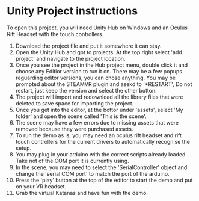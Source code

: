 # Unity Project instructions
To open this project, you will need Unity Hub on Windows and an Oculus Rift Headset with the touch controllers. 
1. Download the project file and put it somewhere it can stay.
2. Open the Unity Hub and got to projects. At the top right select 'add project' and navigate to the project location.
3. Once you see the project in the Hub project menu, double click it and choose any Editior version to run it on. 
    There may be a few popups reguarding editor versions, you can chose anything.
    You may be prompted about the STEAMVR plugin and asekd to '*RESTART', Do not restart, just keep the version and select the other button.
4. The project will import and redownload all the library files that were deleted to save space for importing the project.
5. Once you get into the editor, at the bottor under 'assets', select 'My folder' and open the scene called 'This is the scene'.
6. The scene may have a few errors due to missing assets that were removed because they were purchased assets.
7. To run the demo as is, you may need an oculus rift headset and rift touch controllers for the current drivers to automatically recognise the setup.
8. You may plug in your arduino with the correct scripts already loaded. Take not of the COM port it is currently using.
9. In the scene, you may need to select the 'SerialController' object and change the 'serial COM port' to match the port of the arduino.
10. Press the 'play' button at the top of the editor to start the demo and put on your VR headset.
11. Grab the virtual Katanas and have fun with the demo.